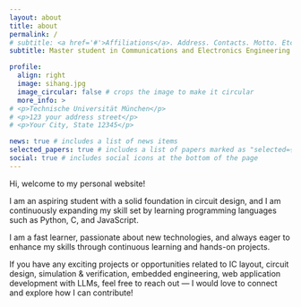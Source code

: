 ```yaml
---
layout: about
title: about
permalink: /
# subtitle: <a href='#'>Affiliations</a>. Address. Contacts. Motto. Etc.
subtitle: Master student in Communications and Electronics Engineering at TUM

profile:
  align: right
  image: sihang.jpg
  image_circular: false # crops the image to make it circular
  more_info: >
# <p>Technische Universität München</p>
# <p>123 your address street</p>
# <p>Your City, State 12345</p>

news: true # includes a list of news items
selected_papers: true # includes a list of papers marked as "selected={true}"
social: true # includes social icons at the bottom of the page
---
```


<!-- Write your biography here. Tell the world about yourself. Link to your favorite [subreddit](http://reddit.com). You can put a picture in, too. The code is already in, just name your picture `prof_pic.jpg` and put it in the `img/` folder.

Put your address / P.O. box / other info right below your picture. You can also disable any of these elements by editing `profile` property of the YAML header of your `_pages/about.md`. Edit `_bibliography/papers.bib` and Jekyll will render your [publications page](/al-folio/publications/) automatically.

Link to your social media connections, too. This theme is set up to use [Font Awesome icons](https://fontawesome.com/) and [Academicons](https://jpswalsh.github.io/academicons/), like the ones below. Add your Facebook, Twitter, LinkedIn, Google Scholar, or just disable all of them. -->
Hi, welcome to my personal website!

I am an aspiring student with a solid foundation in circuit design, and I am continuously expanding my skill set by learning programming languages such as Python, C, and JavaScript.

I am a fast learner, passionate about new technologies, and always eager to enhance my skills through continuous learning and hands-on projects.

If you have any exciting projects or opportunities related to IC layout, circuit design, simulation & verification, embedded engineering, web application development with LLMs, feel free to reach out — I would love to connect and explore how I can contribute!